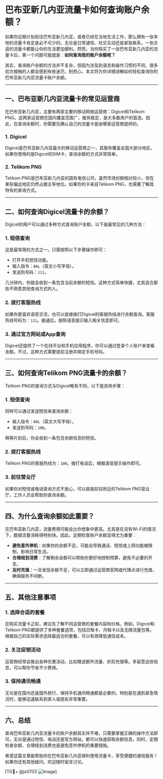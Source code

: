 # 巴布亚新几内亚流量卡如何查询账户余额？

如果你近期计划前往巴布亚新几内亚，或者已经在当地生活工作，那么拥有一张本地的流量卡肯定是必不可少的。无论是日常通信、社交互动还是紧急联系，一张合适的流量卡都能让你的生活更加便利。然而，当你购买了一张巴布亚新几内亚的流量卡后，第一个问题可能就是：**如何查询我的账户余额呢？**

其实，查询账户余额的方法并不复杂，但因为涉及到语言和操作习惯的不同，很多初次接触的人都会感到有些迷茫。别担心，本文将为你详细讲解如何轻松查询你的巴布亚新几内亚流量卡账户余额。

---

## 一、巴布亚新几内亚流量卡的常见运营商

在巴布亚新几内亚，主要有两家主要的移动网络运营商：Digicel和Telikom PNG。这两家运营商在国内覆盖范围广，服务稳定，是大多数用户的首选。因此，在查询余额时，你需要先确认自己的流量卡是由哪家运营商提供的。

### 1. Digicel
Digicel是巴布亚新几内亚最大的移动运营商之一，其服务覆盖全国大部分地区。如果你使用的是Digicel的SIM卡，查询余额的方式非常简单。

### 2. Telikom PNG
Telikom PNG是巴布亚新几内亚的国有电信公司，虽然市场份额相对较小，但在某些偏远地区仍然占据主导地位。如果你的卡来自Telikom PNG，也需要了解其特有的查询方式。

---

## 二、如何查询Digicel流量卡的余额？

Digicel的用户可以通过多种方式查询账户余额，以下是最常见的几种方法：

### 1. **短信查询**
这是最常用的方式之一。只需按照以下步骤操作即可：
- 打开手机短信功能。
- 输入指令：`BAL`（英文小写字母）。
- 发送到号码：`111`。

几分钟内，你就会收到一条包含当前余额的短信。这种方式简单快捷，尤其适合那些不熟悉其他查询方式的人。

### 2. **拨打客服热线**
如果你更喜欢语音交流，也可以直接拨打Digicel的客服热线进行余额查询。客服热线号码为：`111`。接通后，按照语音提示输入相关信息即可。

### 3. **通过官方网站或App查询**
Digicel还提供了一个在线平台和手机应用程序，你可以通过登录个人账户来查看余额。不过，这种方式需要提前注册并绑定手机号码。

---

## 三、如何查询Telikom PNG流量卡的余额？

Telikom PNG的查询方式与Digicel略有不同，以下是具体步骤：

### 1. **短信查询**
同样可以通过发送短信来查询余额：
- 输入指令：`BAL`（英文大写字母）。
- 发送到号码：`100`。

稍等片刻后，你会收到一条包含余额信息的短信。

### 2. **拨打客服热线**
Telikom PNG的客服热线为：`100`。拨打电话后，根据语音提示操作即可。

### 3. **前往营业厅**
如果你对短信或电话查询方式不放心，可以直接前往附近的Telikom PNG营业厅，工作人员会帮助你查询余额。

---

## 四、为什么查询余额如此重要？

在巴布亚新几内亚，流量费用可能会比你想象中更高。尤其是在没有Wi-Fi的情况下，数据流量消耗得特别快。因此，定期检查账户余额显得尤为重要：

- **避免意外停机**：如果你的余额不足，可能会导致通话、短信或上网功能被限制，影响日常生活。
- **合理规划消费**：了解剩余金额可以帮助你更好地控制预算，避免不必要的开支。
- **及时充值**：一旦发现余额不足，可以立即通过运营商官网或代理点进行充值，确保服务不间断。

---

## 五、其他注意事项

### 1. **选择合适的套餐**
在购买流量卡之前，建议先了解不同运营商的套餐内容和价格。例如，Digicel和Telikom PNG都提供了多种套餐选项，包括日租卡、月租卡以及无限流量包等。根据自己的实际需求选择最适合的套餐，可以有效降低通信成本。

### 2. **关注促销活动**
运营商经常会推出各种优惠活动，比如赠送额外流量、折扣充值等。多留意这些信息，可以帮你节省不少费用。

### 3. **保持通讯畅通**
无论是在国内还是国外旅行，保持手机通讯畅通都是必要的。特别是在遇到紧急情况时，能够迅速联系到家人或朋友非常重要。

---

## 六、总结

查询巴布亚新几内亚流量卡的账户余额其实并不难，只需要掌握正确的操作方法即可。无论是通过短信、电话还是官方网站，都可以快速获取余额信息。同时，定期检查余额、合理规划消费也是避免意外停机的重要措施。

希望这篇文章能帮助你在巴布亚新几内亚顺利使用流量卡，享受便捷的通信服务！如果你还有其他疑问，欢迎随时留言讨论。

[TG💪+ @jx0703 ![Image](https://github.com/user-attachments/assets/dbca1d08-cadb-493c-b0ec-ad6f7a83f270)]